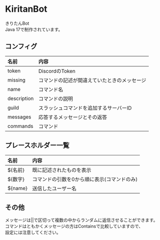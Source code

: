 # KiritanBot

きりたんBot
<br>
Java 17で制作されています。

## コンフィグ
|名前|内容|
|:--|:--|
|token|DiscordのToken|
|missing|コマンドの記述が間違えていたときのメッセージ|
|name|コマンド名|
|description|コマンドの説明|
|guild|スラッシュコマンドを追加するサーバーID|
|messages|応答するメッセージとその返答|
|commands|コマンド|

## プレースホルダー一覧
|名前|内容|
|:--|:--|
|${名前}|既に記述されたものを表示|
|${数字}|コマンドの引数を0から順に表示(コマンドのみ)|
|${name}|送信したユーザー名|

## その他
メッセージは||で区切って複数の中からランダムに返信させることができます。<br>
コマンドはともかくメッセージの方はContainsで比較していますので、<br>設定には注意してください。
